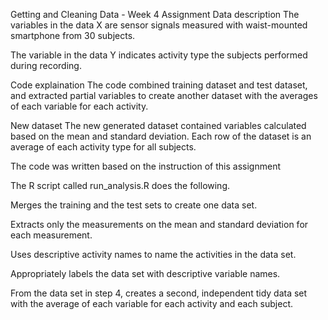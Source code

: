 Getting and Cleaning Data - Week 4 Assignment
Data description
The variables in the data X are sensor signals measured with waist-mounted smartphone from 30 subjects.

The variable in the data Y indicates activity type the subjects performed during recording.

Code explaination
The code combined training dataset and test dataset, and extracted partial variables to create another dataset with the averages of each variable for each activity.

New dataset
The new generated dataset contained variables calculated based on the mean and standard deviation. Each row of the dataset is an average of each activity type for all subjects.

The code was written based on the instruction of this assignment

The R script called run_analysis.R does the following.

Merges the training and the test sets to create one data set.

Extracts only the measurements on the mean and standard deviation for each measurement.

Uses descriptive activity names to name the activities in the data set.

Appropriately labels the data set with descriptive variable names.

From the data set in step 4, creates a second, independent tidy data set with the average of each variable for each activity and each subject.
